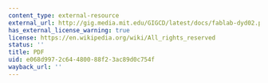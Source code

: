 ```yaml
---
content_type: external-resource
external_url: http://gig.media.mit.edu/GIGCD/latest/docs/fablab-dyd02.pdf
has_external_license_warning: true
license: https://en.wikipedia.org/wiki/All_rights_reserved
status: ''
title: PDF
uid: e068d997-2c64-4800-88f2-3ac89d0c754f
wayback_url: ''
---
```

